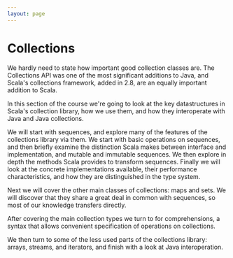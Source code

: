 ```yaml
---
layout: page
---
```


# Collections

We hardly need to state how important good collection classes are. The Collections API was one of the most significant additions to Java, and Scala's collections framework, added in 2.8, are an equally important addition to Scala.

In this section of the course we're going to look at the key datastructures in Scala's collection library, how we use them, and how they interoperate with Java and Java collections.

We will start with sequences, and explore many of the features of the collections library via them. We start with basic operations on sequences, and then briefly examine the distinction Scala makes between interface and implementation, and mutable and immutable sequences. We then explore in depth the methods Scala provides to transform sequences. Finally we will look at the concrete implementations available, their performance characteristics, and how they are distinguished in the type system.

Next we will cover the other main classes of collections: maps and sets. We will discover that they share a great deal in common with sequences, so most of our knowledge transfers directly.

After covering the main collection types we turn to for comprehensions, a syntax that allows convenient specification of operations on collections.

We then turn to some of the less used parts of the collections library: arrays, streams, and iterators, and finish with a look at Java interoperation.
